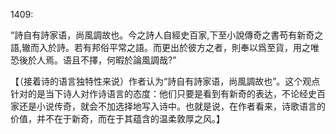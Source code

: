 1409:

“詩自有詩家语，尚風調故也。今之詩人自經史百家,下至小說傳奇之書苟有新奇之語,辙而入於詩。若有邦俗平常之語。而更出於彼方之者，則奉以爲至貨，用之唯恐後於人焉。语且不擇，何暇於論風調哉?”

【（接着诗的语言独特性来说）作者认为“詩自有詩家语，尚風調故也”。这个观点针对的是当下诗人对作诗语言的态度：他们只要是看到有新奇的表达，不论经史百家还是小说传奇，就会不加选择地写入诗中。也就是说，在作者看来，诗歌语言的价值，并不在于新奇，而在于其蕴含的温柔敦厚之风。】